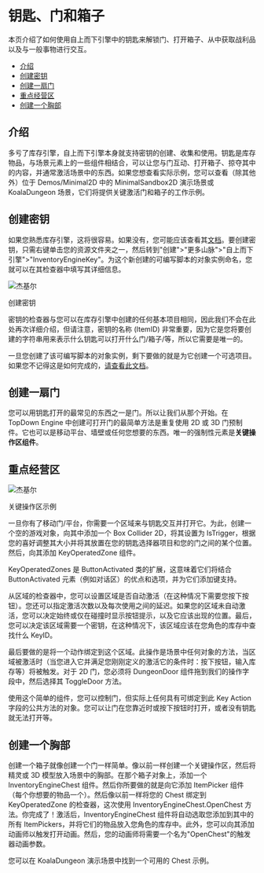 钥匙、门和箱子
=======

本页介绍了如何使用自上而下引擎中的钥匙来解锁门、打开箱子、从中获取战利品以及与一般事物进行交互。

-   [介绍](https://topdown-engine-docs.moremountains.com/keys-doors-and-chests.html#introduction)[](https://topdown-engine-docs.moremountains.com/keys-doors-and-chests.html#introduction)
-   [创建密钥](https://topdown-engine-docs.moremountains.com/keys-doors-and-chests.html#creating-a-key)[](https://topdown-engine-docs.moremountains.com/keys-doors-and-chests.html#creating-a-key)
-   [创建一扇门](https://topdown-engine-docs.moremountains.com/keys-doors-and-chests.html#creating-a-door)[](https://topdown-engine-docs.moremountains.com/keys-doors-and-chests.html#creating-a-door)
-   [重点经营区](https://topdown-engine-docs.moremountains.com/keys-doors-and-chests.html#key-operated-zones)[](https://topdown-engine-docs.moremountains.com/keys-doors-and-chests.html#key-operated-zones)
-   [创建一个胸部](https://topdown-engine-docs.moremountains.com/keys-doors-and-chests.html#creating-a-chest)[](https://topdown-engine-docs.moremountains.com/keys-doors-and-chests.html#creating-a-chest)

介绍[](https://topdown-engine-docs.moremountains.com/keys-doors-and-chests.html#introduction)
-------------------------------------------------------------------------------------------

多亏了库存引擎，自上而下引擎本身就支持密钥的创建、收集和使用。钥匙是库存物品，与场景元素上的一些组件相结合，可以让您与门互动、打开箱子、掠夺其中的内容，并通常激活场景中的东西。如果您想查看实际示例，您可以查看（除其他外）位于 Demos/Minimal2D 中的 MinimalSandbox2D 演示场景或 KoalaDungeon 场景，它们将提供关键激活门和箱子的工作示例。

创建密钥[](https://topdown-engine-docs.moremountains.com/keys-doors-and-chests.html#creating-a-key)
-----------------------------------------------------------------------------------------------

如果您熟悉库存引擎，这将很容易。如果没有，您可能应该查看其[文档](https://topdown-engine-docs.moremountains.com/inventory.html)。要创建密钥，只需右键单击您的资源文件夹之一，然后转到"创建">"更多山脉">"自上而下引擎">"InventoryEngineKey"。为这个新创建的可编写脚本的对象实例命名，您就可以在其检查器中填写其详细信息。

![杰基尔](https://topdown-engine-docs.moremountains.com/images/key.png)

创建密钥

密钥的检查器与您可以在库存引擎中创建的任何基本项目相同，因此我们不会在此处再次详细介绍，但请注意，密钥的名称 (ItemID) 非常重要，因为它是您将要创建的字符串用来表示什么钥匙可以打开什么门/箱子/等，所以它需要是唯一的。

一旦您创建了该可编写脚本的对象实例，剩下要做的就是为它创建一个可选项目。如果您不记得这是如何完成的，[请查看此文档](http://inventory-engine-docs.moremountains.com/creating-an-item.html#item-picker)。

创建一扇门[](https://topdown-engine-docs.moremountains.com/keys-doors-and-chests.html#creating-a-door)
-------------------------------------------------------------------------------------------------

您可以用钥匙打开的最常见的东西之一是门。所以让我们从那个开始。在 TopDown Engine 中创建可打开门的最简单方法是重复使用 2D 或 3D 门预制件。它也可以是移动平台、墙壁或任何您想要的东西。唯一的强制性元素是**关键操作区组件**。

重点经营区[](https://topdown-engine-docs.moremountains.com/keys-doors-and-chests.html#key-operated-zones)
----------------------------------------------------------------------------------------------------

![杰基尔](https://topdown-engine-docs.moremountains.com/images/key-2.png)

关键操作区示例

一旦你有了移动门/平台，你需要一个区域来与钥匙交互并打开它。为此，创建一个空的游戏对象，向其中添加一个 Box Collider 2D，将其设置为 IsTrigger，根据您的喜好调整其大小并将其放置在您的钥匙选择器项目和您的门之间的某个位置。然后，向其添加 KeyOperatedZone 组件。

KeyOperatedZones 是 ButtonActivated 类的扩展，这意味着它们将结合 ButtonActivated 元素（例如对话区）的优点和选项，并为它们添加键支持。

从区域的检查器中，您可以设置区域是否自动激活（在这种情况下需要您按下按钮）。您还可以指定激活次数以及每次使用之间的延迟。如果您的区域未自动激活，您可以决定始终或仅在碰撞时显示按钮提示，以及它应该出现的位置。最后，您可以决定该区域需要一个密钥，在这种情况下，该区域应该在您角色的库存中查找什么 KeyID。

最后要做的是将一个动作绑定到这个区域。此操作是场景中任何对象的方法，当区域被激活时（当您进入它并满足您刚刚定义的激活它的条件时：按下按钮，输入库存等）将被触发。对于 2D 门，您必须将 DungeonDoor 组件拖到我们的操作字段中，然后选择其 ToggleDoor 方法。

使用这个简单的组件，您可以控制门，但实际上任何具有可绑定到此 Key Action 字段的公共方法的对象。您可以让门在您靠近时或按下按钮时打开，或者没有钥匙就无法打开等。

创建一个胸部[](https://topdown-engine-docs.moremountains.com/keys-doors-and-chests.html#creating-a-chest)
---------------------------------------------------------------------------------------------------

创建一个箱子就像创建一个门一样简单。像以前一样创建一个关键操作区，然后将精灵或 3D 模型放入场景中的胸部。在那个箱子对象上，添加一个 InventoryEngineChest 组件。然后你所要做的就是向它添加 ItemPicker 组件（每个你想要的物品一个）。然后像以前一样将您的 Chest 绑定到 KeyOperatedZone 的检查器，这次使用 InventoryEngineChest.OpenChest 方法。你完成了！激活后，InventoryEngineChest 组件将自动选取您添加到其中的所有 ItemPickers，并将它们的物品放入您角色的库存中。此外，您可以向其添加动画师以触发打开动画。然后，您的动画师将需要一个名为"OpenChest"的触发器动画参数。

您可以在 KoalaDungeon 演示场景中找到一个可用的 Chest 示例。